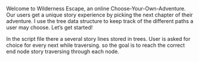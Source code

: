 Welcome to Wilderness Escape, an online Choose-Your-Own-Adventure. Our users get a unique story experience by picking the next chapter of their adventure. I use the tree data structure to keep track of the different paths a user may choose. Let’s get started!

In the script file there a several story lines stored in trees. User is asked for choice for every next while traversing. so the goal is to reach the correct end node story traversing through each node.


